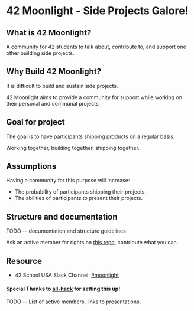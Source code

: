 # 42 Moonlight - Side Projects Galore! 

## What is 42 Moonlight?

A community for 42 students to talk about, contribute to, and support one other building side projects.

## Why Build 42 Moonlight?

It is difficult to build and sustain side projects.

42 Moonlight aims to provide a community for support while working on their personal and communal projects.

## Goal for project

The goal is to have participants shipping products on a regular basis.

Working together, building together, shipping together.

## Assumptions 

Having a community for this purpose will increase:

* The probability of participants shipping their projects.
* The abilities of participants to present their projects.

## Structure and documentation

TODO -- documentation and structure guidelines

Ask an active member for rights on [this repo](https://github.com/all-hack/42moonlight), contribute what you can.

## Resource 
 * 42 School USA Slack Channel: [#moonlight](https://42schoolusa.slack.com/messages/moonlight/)

#### Special Thanks to [all-hack](https://github.com/all-hack) for setting this up!

TODO -- List of active members, links to presentations.
